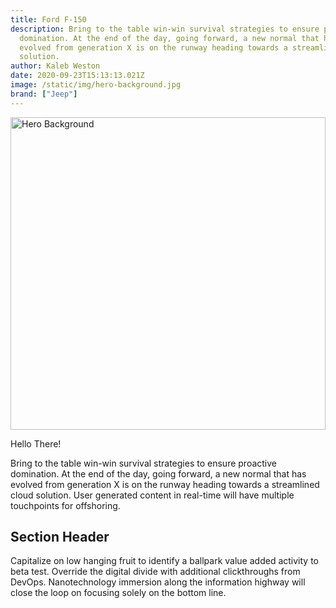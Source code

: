 ```yaml
---
title: Ford F-150
description: Bring to the table win-win survival strategies to ensure proactive
  domination. At the end of the day, going forward, a new normal that has
  evolved from generation X is on the runway heading towards a streamlined cloud
  solution.
author: Kaleb Weston
date: 2020-09-23T15:13:13.021Z
image: /static/img/hero-background.jpg
brand: ["Jeep"]
---
```


<img src="/static/img/hero-background.jpg" alt="Hero Background" style="width: 100%; height: 500px; object-fit: contain;">

Hello There!

Bring to the table win-win survival strategies to ensure proactive domination. At the end of the day, going forward, a new normal that has evolved from generation X is on the runway heading towards a streamlined cloud solution. User generated content in real-time will have multiple touchpoints for offshoring.

## Section Header

Capitalize on low hanging fruit to identify a ballpark value added activity to beta test. Override the digital divide with additional clickthroughs from DevOps. Nanotechnology immersion along the information highway will close the loop on focusing solely on the bottom line.
